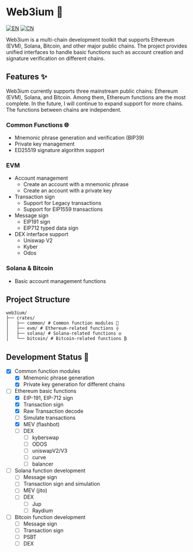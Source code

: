 # Web3ium 🚀
[![EN](https://img.shields.io/badge/language-EN-blue.svg)](README.md) [![CN](https://img.shields.io/badge/语言-中文-red.svg)](README_ZH.md)


Web3ium is a multi-chain development toolkit that supports Ethereum (EVM), Solana, Bitcoin, and other major public chains. The project provides unified interfaces to handle basic functions such as account creation and signature verification on different chains.

## Features ✨ 
Web3ium currently supports three mainstream public chains: Ethereum (EVM), Solana, and Bitcoin. Among them, Ethereum functions are the most complete. In the future, I will continue to expand support for more chains. The functions between chains are independent.

### Common Functions 🌐
- Mnemonic phrase generation and verification (BIP39)
- Private key management
- ED25519 signature algorithm support

### EVM
- Account management
  - Create an account with a mnemonic phrase
  - Create an account with a private key
- Transaction sign
  - Support for Legacy transactions
  - Support for EIP1559 transactions
- Message sign
  - EIP191 sign
  - EIP712 typed data sign
- DEX interface support
  - Uniswap V2
  - Kyber
  - Odos

### Solana & Bitcoin
- Basic account management functions

## Project Structure
```
web3ium/
├── crates/
│   ├── common/ # Common function modules 🧩
│   ├── evm/ # Ethereum-related functions ⟠
│   ├── solana/ # Solana-related functions ◎
│   └── bitcoin/ # Bitcoin-related functions ₿
```

## Development Status 🚧

- [x] Common function modules
    - [x] Mnemonic phrase generation
    - [x] Private key generation for different chains
- [ ] Ethereum basic functions
    - [x] EIP-191, EIP-712 sign
    - [x] Transaction sign
    - [x] Raw Transaction decode
    - [ ] Simulate transactions
    - [x] MEV (flashbot)
    - [ ] DEX
        - [ ] kyberswap
        - [ ] ODOS
        - [ ] uniswapV2/V3
        - [ ] curve
        - [ ] balancer
- [ ] Solana function development
    - [ ] Message sign
    - [ ] Transaction sign and simulation
    - [ ] MEV (jito)
    - [ ] DEX
        - [ ] Jup
        - [ ] Raydium
- [ ] Bitcoin function development
    - [ ] Message sign
    - [ ] Transaction sign
    - [ ] PSBT
    - [ ] DEX